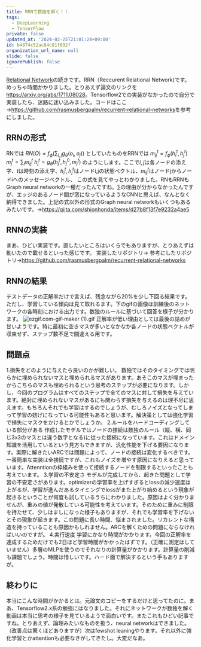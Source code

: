 ```yaml
---
title: RRNで数独を解く！！
tags:
  - DeepLearning
  - TensorFlow
private: false
updated_at: '2024-02-25T21:01:24+09:00'
id: b4874c52ac84c81f692f
organization_url_name: null
slide: false
ignorePublish: false
---
```


[Relational Network](https://qiita.com/SoseSose/items/d8087978d64432083205)の続きです。RRN（Reccurent Relational Network)です。めっちゃ時間かかりました。とりあえず論文のリンクを<https://arxiv.org/abs/1711.08028>。Tensorflow2での実装がなかったので自分で実装したら、迷路に迷い込みました。コードはここ→<https://github.com/rasmusbergpalm/recurrent-relational-networks>を参考にしました。

## RRNの形式

RNでは
$RN(O)=f_ϕ(\sum_{i,j}g_θ(o_i,o_j))$
としていたものをRRNでは
$m_{ij}^t = f_{\phi}(h_i^t,h_j^t)$
$m_j^t=\sum_im_{ij}^t$
$h_j^t=g_{\theta}(h_j^t,h_j^0,m_j^t)$
のようにします。ここで$i,j$は各ノードの添え字、$t$は時刻の添え字、$h_i^t,h_j^t$はノードi,jの状態ベクトル、$m_{ij}^t$はノードjからノードiへのメッセージベクトル、
この式を見てやっとわかりました。RNもRRNもGraph neural networkの一種だったんですね。$\sum$の理由が分からなかったんですが、エッジのあるノード間が窓になっているようなCNNと思えば、なんとなく納得できました。上記の式以外の形式のGraph neural networkもいくつもあるみたいです。→<https://qiita.com/shionhonda/items/d27b8f13f7e9232a4ae5>

## RNNの実装

まあ、ひどい実装です。直したいところはいくらでもありますが、とりあえずは動いたので載せるといった感じです。
実装したリポジトリ→
参考にしたリポジトリ→https://github.com/rasmusbergpalm/recurrent-relational-networks

## RNNの結果

テストデータの正解率だけで言えば、残念ながら20%を少し下回る結果です。ただし、学習している傾向は見て取れるます。下のgifの画像は訓練後のネットワークの各時刻における出力です。数独のルールに基づいて回答を様子が分かります。
![ezgif.com-gif-maker (1).gif](https://qiita-image-store.s3.ap-northeast-1.amazonaws.com/0/595608/6b8fafb4-2747-d280-ae84-bb010075f53c.gif)
正解率が低い理由としては最後の詰めが甘いようです。特に最初に空きマスが多いとなかなか各ノードの状態ベクトルが収束せず、ステップ数不足で間違える用です。

## 問題点

1.損失をどのように与えたら良いのかが難しい。
数独ではそのタイミングでは明らかに埋められないマスと埋められるマスがあります。あそこのマスが埋まったからこちらのマスも埋められるという思考のステップが必要になります。しかし、今回のプログラムはすべてのステップで全てのマスに対して損失を与えています。絶対に埋められないマスがあるにも関わらず損失を与えるのは理不尽に思えます。もちろんそれでも学習はするのでしょうが、むしろノイズとなってしまって学習の妨げになっている可能性もあると思います。解決策としては強化学習で損失にマスクをかけるとかでしょうか。
2.ルールをハードコーディングしている部分がある
作成したモデルではノードの接続は数独のルール（縦、横、同じ3x3のマスとは違う数字となる)に従った接続になっています。これはドメイン知識を活用しているという見方もできますが、汎化性能を下げる要因になります。実際に解きたいARCでは問題によって、ノードの接続は変化するべきです。一番簡単な実装は全接続ですが、これもノイズを増やす原因になりえると思っています。Attenntionの枠組みを使って接続するノードを制限するといったことも考えています。
3.学習の不安定さ
モデルが完成してから、起きた問題として学習の不安定さがあります。optimizerの学習率を上げすぎるとlossの減少速度は上がるが、学習が進んだあるタイミングでlossがまた上がり始めるという現象が起きるということが何度も試しているうちにわかりました。原因はよく分かりませんが、重みの値が発散している可能性を考えています。そのために重みに制限を持たせて、少しはましになった様子もありますが、それでも学習率を下げないとその現象が起きます。この問題に長い時間、悩まされました。リカレントな構造を持っていることも原因かもしれません。ARCを解くための問題にならなければいいのですが。
4.実行速度
学習にかなり時間がかかります。今回の正解率を達成するためだけでも2日ほど学習時間がかかったはずです。（正確に測定はしていません）多層のMLPを使うのでそれなりの計算量がかかります。計算量の削減も課題でしょう。時間は惜しいです。ハード面で解決するという手もありますが。

## 終わりに

本当にこんな時間がかかるとは。元論文のコピーをするだけと思ってたのに。まあ、Tensorflow2.x系の勉強にはなりました。それにネットワークが数独を解く動画は本当に思考の様子を見ているようで面白いです。またこれもひどい記事ですね。とりあえず、論理みたいなものを扱う、neural networkはできました。（改善点は驚くほどありますが）次はfewshot leaningやります。それ以外に強化学習とかattentionも必要なきがしてきたし。大変だなあ。
